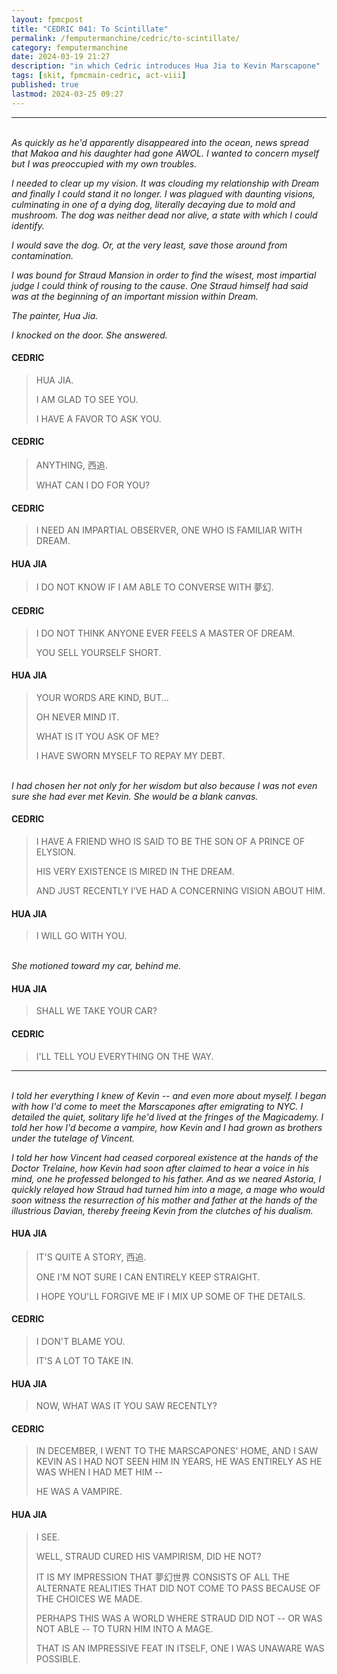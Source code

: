 ```yaml
---
layout: fpmcpost
title: "CEDRIC 041: To Scintillate"
permalink: /femputermanchine/cedric/to-scintillate/
category: femputermanchine
date: 2024-03-19 21:27
description: "in which Cedric introduces Hua Jia to Kevin Marscapone"
tags: [skit, fpmcmain-cedric, act-viii]
published: true
lastmod: 2024-03-25 09:27
---
```

[//]: # (  3/25/24  -added)

*****
<br><i>As quickly as he'd apparently disappeared into the ocean, news spread that Makoa and his daughter had gone AWOL. I wanted to concern myself but I was preoccupied with my own troubles.</i>

<i>I needed to clear up my vision. It was clouding my relationship with Dream and finally I could stand it no longer. I was plagued with daunting visions, culminating in one of a dying dog, literally decaying due to mold and mushroom. The dog was neither dead nor alive, a state with which I could identify.</i>

<i>I would save the dog. Or, at the very least, save those around from contamination.</i>

<i>I was bound for Straud Mansion in order to find the wisest, most impartial judge I could think of rousing to the cause. One Straud himself had said was at the beginning of an important mission within Dream.</i>

<i>The painter, Hua Jia.</i>

<i>I knocked on the door. She answered.</i>

#### CEDRIC 

> HUA JIA. 
> 
> I AM GLAD TO SEE YOU. 
> 
> I HAVE A FAVOR TO ASK YOU.

#### CEDRIC 

> ANYTHING, 西追. 
> 
> WHAT CAN I DO FOR YOU?

#### CEDRIC 

> I NEED AN IMPARTIAL OBSERVER, ONE WHO IS FAMILIAR WITH DREAM. 

#### HUA JIA 

> I DO NOT KNOW IF I AM ABLE TO CONVERSE WITH 夢幻.

#### CEDRIC 

> I DO NOT THINK ANYONE EVER FEELS A MASTER OF DREAM.
> 
> YOU SELL YOURSELF SHORT.

#### HUA JIA 

> YOUR WORDS ARE KIND, BUT...
> 
> OH NEVER MIND IT.
> 
> WHAT IS IT YOU ASK OF ME?
> 
> I HAVE SWORN MYSELF TO REPAY MY DEBT.

<br><i>I had chosen her not only for her wisdom but also because I was not even sure she had ever met Kevin. She would be a blank canvas.</i>

#### CEDRIC 

> I HAVE A FRIEND WHO IS SAID TO BE THE SON OF A PRINCE OF ELYSION. 
> 
> HIS VERY EXISTENCE IS MIRED IN THE DREAM.
> 
> AND JUST RECENTLY I'VE HAD A CONCERNING VISION ABOUT HIM.

#### HUA JIA 

> I WILL GO WITH YOU.

<br><i>She motioned toward my car, behind me.</i>

#### HUA JIA 

> SHALL WE TAKE YOUR CAR?

#### CEDRIC 

> I'LL TELL YOU EVERYTHING ON THE WAY.

*****
<br><i>I told her everything I knew of Kevin -- and even more about myself. I began with how I'd come to meet the Marscapones after emigrating to NYC. I detailed the quiet, solitary life he'd lived at the fringes of the Magicademy. I told her how I'd become a vampire, how Kevin and I had grown as brothers under the tutelage of Vincent.</i>

<i>I told her how Vincent had ceased corporeal existence at the hands of the Doctor Trelaine, how Kevin had soon after claimed to hear a voice in his mind, one he professed belonged to his father. And as we neared Astoria, I quickly relayed how Straud had turned him into a mage, a mage who would soon witness the resurrection of his mother and father at the hands of the illustrious Davian, thereby freeing Kevin from the clutches of his dualism.</i>

#### HUA JIA 

> IT'S QUITE A STORY, 西追.
> 
> ONE I'M NOT SURE I CAN ENTIRELY KEEP STRAIGHT.
> 
> I HOPE YOU'LL FORGIVE ME IF I MIX UP SOME OF THE DETAILS.

#### CEDRIC 

> I DON'T BLAME YOU.
> 
> IT'S A LOT TO TAKE IN.

#### HUA JIA 

> NOW, WHAT WAS IT YOU SAW RECENTLY?

#### CEDRIC 

> IN DECEMBER, I WENT TO THE MARSCAPONES' HOME, AND I SAW KEVIN AS I HAD NOT SEEN HIM IN YEARS, HE WAS ENTIRELY AS HE WAS WHEN I HAD MET HIM -- 
> 
> HE WAS A VAMPIRE.

#### HUA JIA 

> I SEE.
> 
> WELL, STRAUD CURED HIS VAMPIRISM, DID HE NOT?
> 
> IT IS MY IMPRESSION THAT 夢幻世界 CONSISTS OF ALL THE ALTERNATE REALITIES THAT DID NOT COME TO PASS BECAUSE OF THE CHOICES WE MADE. 
> 
> PERHAPS THIS WAS A WORLD WHERE STRAUD DID NOT -- OR WAS NOT ABLE -- TO TURN HIM INTO A MAGE.
> 
> THAT IS AN IMPRESSIVE FEAT IN ITSELF, ONE I WAS UNAWARE WAS POSSIBLE.
